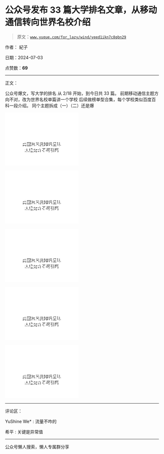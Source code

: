# 公众号发布 33 篇大学排名文章，从移动通信转向世界名校介绍

> 原文：[`www.yuque.com/for_lazy/wind/yeed1ikn7c8qbn29`](https://www.yuque.com/for_lazy/wind/yeed1ikn7c8qbn29)

作者： 紀子

日期：2024-07-03

点赞数：**69**

* * *

正文：

公众号爆文，写大学的排名 从 2/18 开始，到今日共 33 篇。 前期移动通信主题方向不对，改为世界名校单篇讲一个学校
后续做榜单型合集，每个学校类似百度百科一段介绍。 同个主题拆成（一）（二）还是爆

![](img/f21cfae80d31826da81d26bbdd2decbc.png "None")

![](img/a2422bd28c0ebca3aefbe47ccc462433.png "None")

![](img/db9257cc695ea011c04728c81e0606f3.png "None")

![](img/cacb3222cfb543a00e2716ed1cba074e.png "None")

![](img/52838dc151809c431e512932c9882ecc.png "None")

* * *

评论区：

YuShine We* : 流量不咋的

希平 : 关键是异常值

* * *

公众号懒人搜索，懒人专属群分享